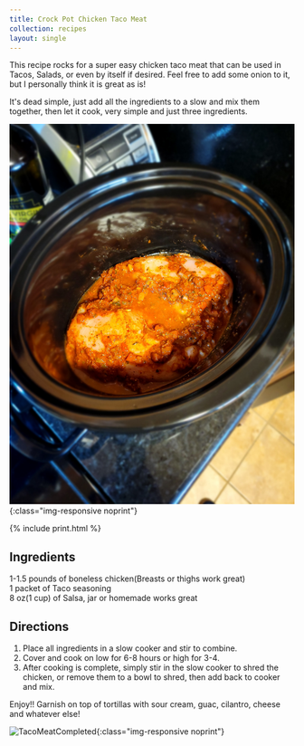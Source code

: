 ```yaml
---
title: Crock Pot Chicken Taco Meat
collection: recipes
layout: single
---
```


This recipe rocks for a super easy chicken taco meat that can be used in Tacos, Salads, or even by itself if desired.  Feel free to add some onion to it, but I personally think it is great as is!  

It's dead simple, just add all the ingredients to a slow and mix them together, then let it cook, very simple and just three ingredients.

![TacoMeatRaw](/assets/img/TacoMeatRaw.jpg){:class="img-responsive noprint"}

{% include print.html %}

## Ingredients  
1-1.5 pounds of boneless chicken(Breasts or thighs work great)  
1 packet of Taco seasoning  
8 oz(1 cup) of Salsa, jar or homemade works great  

## Directions

1. Place all ingredients in a slow cooker and stir to combine.  
2. Cover and cook on low for 6-8 hours or high for 3-4.  
3. After cooking is complete, simply stir in the slow cooker to shred the chicken, or remove them to a bowl to shred, then add back to cooker and mix.  

Enjoy!!  Garnish on top of tortillas with sour cream, guac, cilantro, cheese and whatever else!  

![TacoMeatCompleted](/assets/img/TacoMeatCompleted.JPG){:class="img-responsive noprint"}